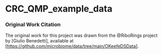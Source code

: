 # CRC_QMP_example_data

### Original Work Citation

The original work for this project was drawn from the @RiboRings project by [Giulio Benedetti], available at [https://github.com/microbiome/data/tree/main/OKeefeDSData].
